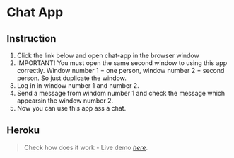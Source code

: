 # Chat App

## Instruction
1. Click the link below and open chat-app in the browser window
2. IMPORTANT! You must open the same second window to using this app correctly. Window number 1 = one person, window number 2 = second person. 
So just duplicate the window. 
3. Log in in window number 1 and number 2.
4. Send a message from windom number 1 and check the message which appearsin the window number 2. 
5. Now you can use this app ass a chat. 

## Heroku 
> Check how does it work - Live demo [_here_](https://shielded-headland-24715.herokuapp.com/).
